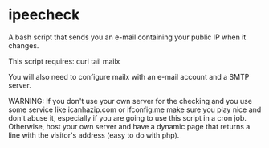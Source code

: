 ipeecheck
=========

A bash script that sends you an e-mail containing your public IP when it changes.

This script requires:
curl
tail
mailx

You will also need to configure mailx with an e-mail account and a SMTP server.

WARNING: If you don't use your own server for the checking and you use some service like icanhazip.com or ifconfig.me make sure you play nice and don't abuse it, especially if you are going to use this script in a cron job. Otherwise, host your own server and have a dynamic page that returns a line with the visitor's address (easy to do with php).
